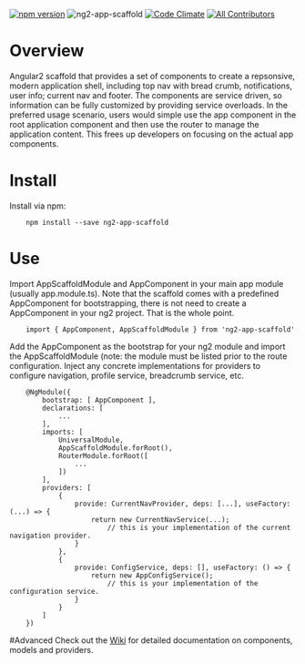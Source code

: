 [![npm version](https://badge.fury.io/js/ng2-app-scaffold.svg)](https://www.npmjs.com/package/ng2-app-scaffold) ![ng2-app-scaffold](https://img.shields.io/npm/dm/ng2-app-scaffold.svg) [![Code Climate](https://codeclimate.com/github/infusion-code/angular-maps/badges/gpa.svg)](https://codeclimate.com/github/infusion-code/ng2-app-scaffold) [![All Contributors](https://img.shields.io/badge/all_contributors-4-orange.svg?style=flat-square)](#contributors)

# Overview
Angular2 scaffold that provides a set of components to create a repsonsive, modern application shell, including top nav with bread crumb, notifications, user info; current nav and footer. The components are service driven, so information can be fully customized by providing service overloads. In the preferred usage scenario, users would simple use the app component in the root application component and then use the router to manage the application content. This frees up developers on focusing on the actual app components.





# Install
Install via npm:

```
    npm install --save ng2-app-scaffold
```

# Use
Import AppScaffoldModule and AppComponent in your main app module (usually app.module.ts). Note that the scaffold comes with a predefined AppComponent for bootstrapping, there is not need to create a AppComponent in your ng2 project. That is the whole point. 

```
    import { AppComponent, AppScaffoldModule } from 'ng2-app-scaffold'
```

Add the AppComponent as the bootstrap for your ng2 module and import the AppScaffoldModule (note: the module must be listed prior to the route configuration. Inject any concrete implementations for providers to configure navigation, profile service, breadcrumb service, etc.

```
    @NgModule({
        bootstrap: [ AppComponent ],
        declarations: [
            ...
        ],
        imports: [
            UniversalModule,
            AppScaffoldModule.forRoot(),
            RouterModule.forRoot([
                ...
            ])
        ],
        providers: [
            {
                provide: CurrentNavProvider, deps: [...], useFactory: (...) => {
                    return new CurrentNavService(...);  
                        // this is your implementation of the current navigation provider. 
                }
            },
            {
                provide: ConfigService, deps: [], useFactory: () => {
                    return new AppConfigService(); 
                        // this is your implementation of the configuration service.
                }
            }
        ]
    })
```

#Advanced
Check out the [Wiki](../../wiki) for detailed documentation on components, models and providers. 

